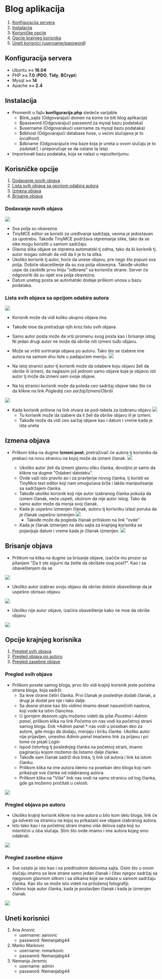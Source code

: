 



# Blog aplikacija

 1. [Konfiguracija servera](#konfiguracija-servera)
 2. [Instalacija](#Instalacija)
 3. [Korisničke opcije](#korisni%C4%8Dke-opcije)
 4. [Opcije krajnjeg korisnika](#opcije-krajnjeg-korisnika)
 5. [Uneti korisnici (username/password)](#Uneti-korisnici)

## Konfiguracija servera
 -  Ubuntu **>= 16.04**
 -  PHP **>= 7.0** (**PDO**,  **Tidy**, **BCrypt**)
 -  Mysql **>= 14**
 - Apache **>= 2.4**
 
## Instalacija
 -  Promeniti u fajlu **konfiguracija.php** sledeće varijable
    - $link_sajta (Odgovarajući domen na kome će biti blog aplikacija)
    - $password (Odgovarajući password za mysql bazu podataka)
    - $username (Odgovarakući username za mysql bazu podataka)
    - $dbhost (Odgovarajući database hose, u većini slučajeva je to *localhost*)
    - $dbname (Odgovarajuće ima baze koja je uneta u ovom slučaju je to *zadatak1*, i preporučuje se da ostane ta ista)
- Importovati bazu podataka, koja se nalazi u repozitorijumu.

## Korisničke opcije

 1. [Dodavanje novih objava](#dodavanje-novih-objava)
 2. [Lista svih objava sa opcijom odabira autora](#lista-svih-objava-sa-opcijom-odabira-autora) 
 3. [Izmena objava](#izmena-objava)
 4. [Brisanje objava](#brisanje-objava)

### Dodavanje novih objava
![](https://joker.rs/images/new_blog/add_new.png)

 - Sva polja su obavezna
 - TinyMCE editor se koristii za uređivanje sadržaja, veoma je jedostavan za upotrebu. Takođe TinyMCE podržava otpremanje slike, tako da se sike mogu koristiti u samom sadržaju.
 - Glavna slika objave se otprema automatski tj odma, tako da bi korisnik tj. autor mogao odmah da vidi da li je to ta slika.
 - Ukoliko korisnik tj autor, hoće da unese objavu, pre nego što popuni sva polja. Dobiće obaceštenje da su sva polja obavezna. Takođe ukoliko uspe da zaobiđe prvu liniju "odbrane" sa korisniče strane. Server će odgovoriti da su opet sva polja obavezna.
 - Datum unetog posta se automatski dodaje prilikom unosa u bazu podataka.

### Lista svih objava sa opcijom odabira autora 
![](https://joker.rs/images/new_blog/post_list.png)

 - Korisnik može da vidi koliko ukupno objava ima.
 - Takođe moe da pretražuje njih kroz listu svih objava.
 - Samo autor posta može da vrši promenu svog posta kao i brisanje istog. Ni jedan drugi autor ne može da obriše niti izmeni *tuđu* objavu.
 - Može se vršiti sortiranje objava po autoru. Tako što se izabere ime autora na samom dnu liste u padajućem meniju. 
![](https://joker.rs/images/new_blog/lista_autora.png)

 - Na istoj stranici autor tj korisnik može da odabere koju objavu želi da obriše ili izmeni, da naglasim još jednom samo objave koje je objavio isti autor tj može da izmeni sam svoje objave.
 - Na toj stranici korisnik može da poleda ceo sadržaj objave tako što će da klikne na link *Pogledaj ceo saržaj/Izmeni/Obriši*
  
  ![](https://joker.rs/images/new_blog/pogledajizmeniobrisi.png)
  

 - Kada korisnik pritisne na link otvara se pod-tabela za izabranu objavu
![](https://joker.rs/images/new_blog/pod_tabela.png)        
   - Tu korisnik može da izabere da li želi da obriše objavu ili je izmeni.
   - Takođe može da vidi ceo saržaj objave kao i datum i vreme kada je ista uneta
## Izmena objava
- Prilkom klika na dugme **Izmeni post**, pretraživač će autora tj korisnika da prebaci na novu stranicu na kojoj može da izmeni članak.
![](https://joker.rs/images/new_blog/izmenaclanka.png)
 
  - Ukoliko autor želi da izmeni glavnu sliku članka, dovoljno je samo da klikne na dugme "Odaberi datoteku".
  - Ovde važi isto pravilo ao i za pravljenje novog članka, tj koristi se TinyMce text editor koji nam omogućava brže i lakše manipulisanje sa sadržajem članka.
  - Takođe ukoliko korisnik koji nije autor izabranog članka pokuša da izmeni članak, neće uspeti, obzirom da nije autor istog. Tako da samo autor može da menja svoj članak.
  - Kada je uspešno izmenjen članak, autoru tj korisniku izlazi poruka da je članak uspešno izmenjen
  ![](https://joker.rs/images/new_blog/uspesnaizmena.png)
     - Takođe može da pogleda članak pritiskom na link "ovde"
  - Kada je članak izmenjen na delu sajta za krajnjeg korisnika se pojavljuje datum i vreme kada je čllanak izmenjen.
  ![](https://joker.rs/images/new_blog/slikavremena.png)
  
## Brisanje objava
   - Prilikom na klika na dugme za brisanje objave, izaćiće mu prozor sa pitanjem "Da li ste sigurni da želite da obrišete ovaj post?". Kao i sa obaveštenjem da se 
 
 ![](https://joker.rs/images/new_blog/brisanje.png)
 
 - Ukoliko autor izabrao svoju objavu da obrise dobiće obaveštenje da je uspešno obrisao objavu
 
 ![](https://joker.rs/images/new_blog/obrisano.png)

- Ukoliko nije autor objave, izaćiće obaveštenje kako ne moe da obriše objavu

 ![](https://joker.rs/images/new_blog/greskabrisanje.png)
  
## Opcije krajnjeg korisnika

 1. [Pregled svih objava](#Pregled-svih-objava)
 2. [Pregled objava po autoru](#Pregled-objava-po-autoru)
 3. [Pregled zasebne objave](#Pregled-zasebne-objave)

### Pregled svih objava
- Prilikom posete samog bloga, prvo što vidi krajnji korisnik jeste početna strana bloga, koja sadrži:
  -  Sa leve strane četiri članka. Prvi članak je poslednje dodati članak, a drugi je dodat pre nje i tako dalje.
  - Sa desne strane kao što vidimo imamo deset nasumičnih naslova, koji vode ka istim člancima.
  - U gornjem desnom uglu možemo videti da piše *Pocetna* i *Admin panel*, prilikom klika na link *Početna* on nas vodi ka početnoj strani samog bloga. Dok *Admin panel * nas vodi u poseban deo za autore, gde mogu da dodaju, menjaju i brišu članke. Ukoliko autor nije prijavljen, umestno *Admin panel* imaćemo link za prijavu i pri tome će pisati *Login*
  - Ispod četvrtog tj poslednjeg članka na početnoj strani, imamo paginaciju kojom možemo da listamo dalje članke.
  - Takođe sam članak sadrži dva linka, tj link od autora i link ka istom članku.
  - Prilikom klika na ime autora idemo na poseban deo bloga koji nam prikazuje sve članke od odabranog autora.
  - Prilikom klika na "Više" link nas vodi na samu stranicu od tog članka, gde ga možemo pročitati u celosti.

![](https://joker.rs/images/new_blog/pocetna.png)

### Pregled objava po autoru

- Ukoliko krajnji korisnik klikne na ime autora u bilo kom delu bloga, link će ga odvesti na stranicu na kojoj su prikazani sve objave izabranog autora.
- Isto tako kao i na početnoj strani imamo više delova sajta koji su intentični u oba slučaja. Stim što ovde imamo i ime autora kojeg smo odabrali.

 ![](https://joker.rs/images/new_blog/blogautor.png)

### Pregled zasebne objave
- Sve ostalo je isto kao i na predhodnim delovima sajta. Osim što u ovom slučaju imamo sa leve strane samo jedan članak i čitav njegov sadržaj sa njegovom glavnom slikom i sa slikama koje se nalaze u samom sadržaju članka. Kao što se može isto videti na priloženoj fotografiji.
- Vidimo koje autor članka, kada je postavljen članak i kada je izmenjen članak.

![](https://joker.rs/images/new_blog/zasebnaobjava.png)

## Uneti korisnici

 1. Ana Anovic 
     - username: aanovic
     - password: Nemanjabg44 
2. Marko Markovic
     - username: mmarkovic
     - password: Nemanjabg44
3. Nemanja Jeremic
     - username: admin
     - password: Nemanjabg44